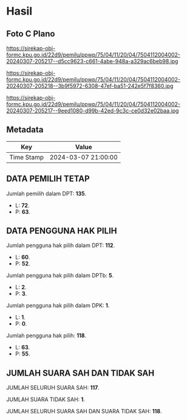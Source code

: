 # Hasil

## Foto C Plano

https://sirekap-obj-formc.kpu.go.id/22d9/pemilu/ppwp/75/04/11/20/04/7504112004002-20240307-205217--d5cc9623-c661-4abe-948a-a329ac6beb98.jpg

https://sirekap-obj-formc.kpu.go.id/22d9/pemilu/ppwp/75/04/11/20/04/7504112004002-20240307-205218--3b9f5972-6308-47ef-ba51-242e5f7f8360.jpg

https://sirekap-obj-formc.kpu.go.id/22d9/pemilu/ppwp/75/04/11/20/04/7504112004002-20240307-205217--9eed1080-d99b-42ed-9c3c-ce0d32e02baa.jpg


## Metadata

| Key        | Value               |
| ---------- | ------------------- |
| Time Stamp | 2024-03-07 21:00:00 |


## DATA PEMILIH TETAP

Jumlah pemilih dalam DPT: **135**.
 * L: **72**.
 * P: **63**.

## DATA PENGGUNA HAK PILIH

Jumlah pengguna hak pilih dalam DPT: **112**.
 * L: **60**.
 * P: **52**.

Jumlah pengguna hak pilih dalam DPTb: **5**.
 * L: **2**.
 * P: **3**.

Jumlah pengguna hak pilih dalam DPK: **1**.
 * L: **1**.
 * P: **0**.

Jumlah pengguna hak pilih: **118**.
 * L: **63**.
 * P: **55**.

## JUMLAH SUARA SAH DAN TIDAK SAH

JUMLAH SELURUH SUARA SAH: **117**.

JUMLAH SUARA TIDAK SAH: **1**.

JUMLAH SELURUH SUARA SAH DAN SUARA TIDAK SAH: **118**.


